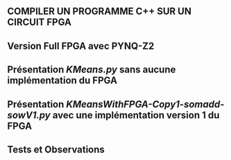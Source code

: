 
## COMPILER UN PROGRAMME C++ SUR UN CIRCUIT FPGA

## Version Full FPGA avec PYNQ-Z2

## Présentation *KMeans.py* sans aucune implémentation du FPGA

## Présentation *KMeansWithFPGA-Copy1-somadd-sowV1.py* avec une implémentation version 1 du FPGA

## Tests et Observations
